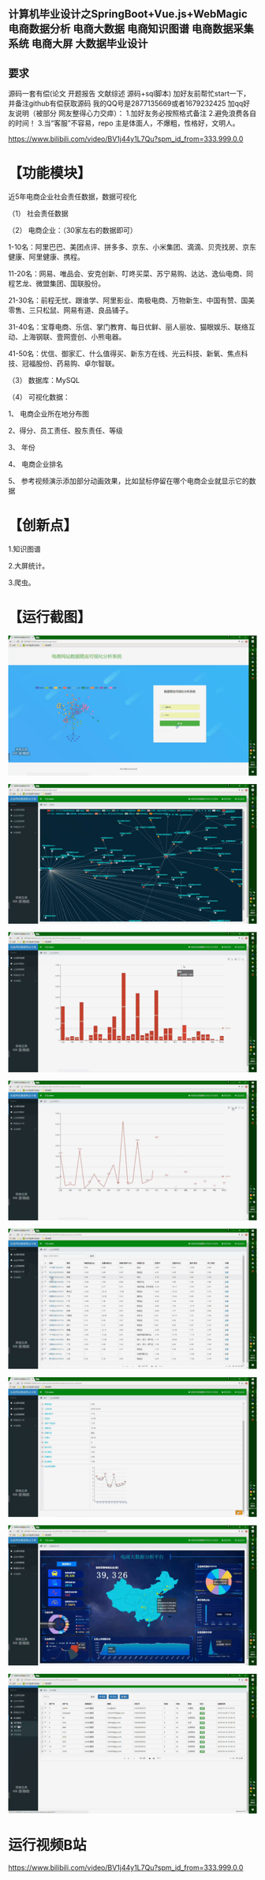 ## 计算机毕业设计之SpringBoot+Vue.js+WebMagic电商数据分析 电商大数据 电商知识图谱 电商数据采集系统 电商大屏 大数据毕业设计



## 要求
源码一套有偿(论文 开题报告  文献综述  源码+sql脚本)
加好友前帮忙start一下，并备注github有偿获取源码
我的QQ号是2877135669或者1679232425
加qq好友说明（被部分 网友整得心力交瘁）：
    1.加好友务必按照格式备注
    2.避免浪费各自的时间！
    3.当“客服”不容易，repo 主是体面人，不爆粗，性格好，文明人。

https://www.bilibili.com/video/BV1j44y1L7Qu?spm_id_from=333.999.0.0







# 【功能模块】

近5年电商企业社会责任数据，数据可视化

（1） 社会责任数据

（2） 电商企业：（30家左右的数据即可）

1-10名：阿里巴巴、美团点评、拼多多、京东、小米集团、滴滴、贝壳找房、京东健康、阿里健康、携程。

11-20名：网易、唯品会、安克创新、叮咚买菜、苏宁易购、达达、逸仙电商、同程艺龙、微盟集团、国联股份。

21-30名：前程无忧、跟谁学、阿里影业、南极电商、万物新生、中国有赞、国美零售、三只松鼠、网易有道、良品铺子。

31-40名：宝尊电商、乐信、掌门教育、每日优鲜、丽人丽妆、猫眼娱乐、联络互动、上海钢联、壹网壹创、小熊电器。

41-50名：优信、御家汇、什么值得买、新东方在线、光云科技、新氧、焦点科技、冠福股份、药易购、卓尔智联。

（3） 数据库：MySQL

（4） 可视化数据：

1、 电商企业所在地分布图

2、得分、员工责任、股东责任、等级

3、 年份

4、 电商企业排名

5、 参考视频演示添加部分动画效果，比如鼠标停留在哪个电商企业就显示它的数据

# 【创新点】

1.知识图谱

2.大屏统计。

3.爬虫。

# 【运行截图】



![1](1.png)

![2](2.png)

![3](3.png)

![4](4.png)

![5](5.png)

![6](6.png)

![7](7.png)

![8](8.png)



# 运行视频B站
https://www.bilibili.com/video/BV1j44y1L7Qu?spm_id_from=333.999.0.0






